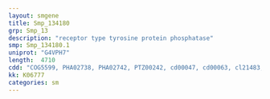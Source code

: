 ```yaml
---
layout: smgene
title: Smp_134180
grp: Smp_13
description: "receptor type tyrosine protein phosphatase"
smp: Smp_134180.1
uniprot: "G4VPH7"
length:  4710
cdd: "COG5599, PHA02738, PHA02742, PTZ00242, cd00047, cd00063, cl21483, cl21522, pfam00041, pfam00102, pfam14566, smart00060, smart00194, smart00404"
kk: K06777
categories: sm
---
```

